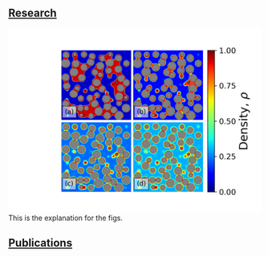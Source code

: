 ## [Research](/sample_page)
<img src="images/xsecDen.original.png?raw=true"/>
<br>
This is the explanation for the figs. 

## [Publications](/sample_page)

